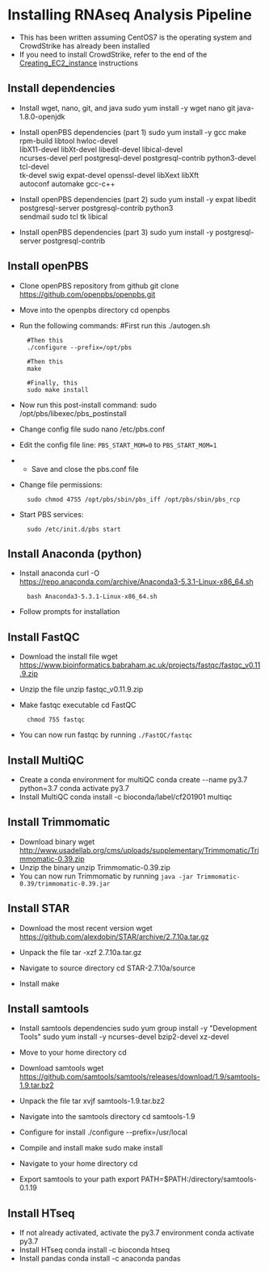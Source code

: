 # Installing RNAseq Analysis Pipeline #

- This has been written assuming CentOS7 is the operating system and CrowdStrike has already been installed
- If you need to install CrowdStrike, refer to the end of the [Creating_EC2_instance](https://github.com/mclear73/RNAseq_mini_workshop/blob/main/Creating_EC2_instance.md) instructions

## Install dependencies ##
- Install wget, nano, git, and java
		sudo yum install -y wget nano git  java-1.8.0-openjdk

- Install openPBS dependencies (part 1)
	  sudo yum install -y gcc make rpm-build libtool hwloc-devel \
  	libX11-devel libXt-devel libedit-devel libical-devel \
  	ncurses-devel perl postgresql-devel postgresql-contrib python3-devel tcl-devel \
  	tk-devel swig expat-devel openssl-devel libXext libXft \
  	autoconf automake gcc-c++

- Install openPBS dependencies (part 2)
	  sudo yum install -y expat libedit postgresql-server postgresql-contrib python3 \
      sendmail sudo tcl tk libical

- Install openPBS dependencies (part 3)
		sudo yum install -y postgresql-server postgresql-contrib

## Install openPBS ##
- Clone openPBS repository from github
		git clone https://github.com/openpbs/openpbs.git

- Move into the openpbs directory
		cd openpbs

- Run the following commands:
		#First run this
		./autogen.sh

		#Then this
		./configure --prefix=/opt/pbs

		#Then this
		make

		#Finally, this
		sudo make install

- Now run this post-install command:
		sudo /opt/pbs/libexec/pbs_postinstall

- Change config file
		sudo nano /etc/pbs.conf

- Edit the config file line: `PBS_START_MOM=0` to `PBS_START_MOM=1`
- - Save and close the pbs.conf file
- Change file permissions:

		sudo chmod 4755 /opt/pbs/sbin/pbs_iff /opt/pbs/sbin/pbs_rcp

- Start PBS services:

		sudo /etc/init.d/pbs start

## Install Anaconda (python) ##
- Install anaconda
		curl -O https://repo.anaconda.com/archive/Anaconda3-5.3.1-Linux-x86_64.sh

		bash Anaconda3-5.3.1-Linux-x86_64.sh

- Follow prompts for installation

## Install FastQC ##
- Download the install file
		wget https://www.bioinformatics.babraham.ac.uk/projects/fastqc/fastqc_v0.11.9.zip
- Unzip the file
		unzip fastqc_v0.11.9.zip
- Make fastqc executable
		cd FastQC

		chmod 755 fastqc

- You can now run fastqc by running `./FastQC/fastqc`

## Install MultiQC ##
- Create a conda environment for multiQC
		conda create --name py3.7 python=3.7
		conda activate py3.7
- Install MultiQC
		conda install -c bioconda/label/cf201901 multiqc

## Install Trimmomatic ##
- Download binary
		wget http://www.usadellab.org/cms/uploads/supplementary/Trimmomatic/Trimmomatic-0.39.zip
- Unzip the binary
		unzip Trimmomatic-0.39.zip
- You can now run Trimmomatic by running `java -jar Trimmomatic-0.39/trimmomatic-0.39.jar`

## Install STAR ##
- Download the most recent version
		wget https://github.com/alexdobin/STAR/archive/2.7.10a.tar.gz

- Unpack the file
		tar -xzf 2.7.10a.tar.gz

- Navigate to source directory
		cd STAR-2.7.10a/source

- Install
		make

## Install samtools ##
- Install samtools dependencies
		sudo yum group install -y "Development Tools"
		sudo yum install -y ncurses-devel bzip2-devel xz-devel

- Move to your home directory
		cd
- Download samtools
		wget https://github.com/samtools/samtools/releases/download/1.9/samtools-1.9.tar.bz2

- Unpack the file
		tar xvjf samtools-1.9.tar.bz2

- Navigate into the samtools directory
		cd samtools-1.9

- Configure for install
		./configure --prefix=/usr/local

- Compile and install
		make
		sudo make install

- Navigate to your home directory
		cd

- Export samtools to your path
		export PATH=$PATH:/directory/samtools-0.1.19

## Install HTseq ##
- If not already activated, activate the py3.7 environment
		conda activate py3.7
- Install HTseq
		conda install -c bioconda htseq
- Install pandas
		conda install -c anaconda pandas
